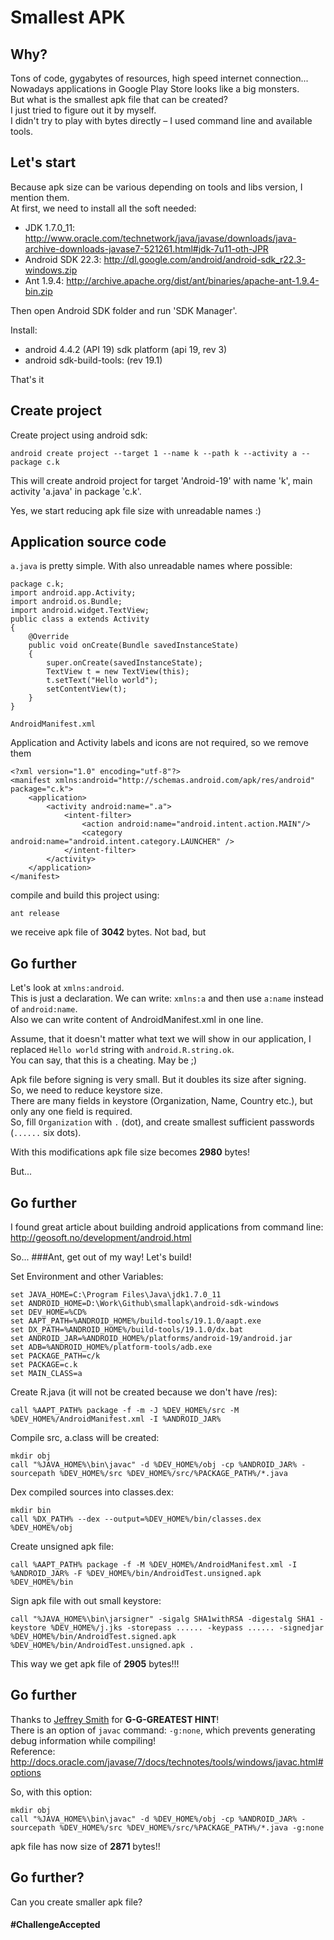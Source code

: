Smallest APK
==========

Why?
----------
Tons of code, gygabytes of resources, high speed internet connection...<br>
Nowadays applications in Google Play Store looks like a big monsters.<br>
But what is the smallest apk file that can be created?<br>
I just tried to figure out it by myself.<br>
I didn't try to play with bytes directly – I used command line and available tools.

Let's start
-----------
Because apk size can be various depending on tools and libs version, I mention them.<br>
At first, we need to install all the soft needed:
 - JDK 1.7.0_11: http://www.oracle.com/technetwork/java/javase/downloads/java-archive-downloads-javase7-521261.html#jdk-7u11-oth-JPR
 - Android SDK 22.3: http://dl.google.com/android/android-sdk_r22.3-windows.zip
 - Ant 1.9.4: http://archive.apache.org/dist/ant/binaries/apache-ant-1.9.4-bin.zip

Then open Android SDK folder and run 'SDK Manager'.

Install:
 - android 4.4.2 (API 19) sdk platform (api 19, rev 3)
 - android sdk-build-tools: (rev 19.1)

That's it

Create project
------------
Create project using android sdk:

```android create project --target 1 --name k --path k --activity a --package c.k```

This will create android project for target 'Android-19' with name 'k', main activity 'a.java' in package 'c.k'.

Yes, we start reducing apk file size with unreadable names :)

Application source code
------------

```a.java``` is pretty simple. With also unreadable names where possible:

```
package c.k;
import android.app.Activity;
import android.os.Bundle;
import android.widget.TextView;
public class a extends Activity
{    
    @Override
    public void onCreate(Bundle savedInstanceState)
    {
        super.onCreate(savedInstanceState);
        TextView t = new TextView(this);
        t.setText("Hello world");
        setContentView(t);
    }
}
```

`AndroidManifest.xml`

Application and Activity labels and icons are not required, so we remove them

```
<?xml version="1.0" encoding="utf-8"?>
<manifest xmlns:android="http://schemas.android.com/apk/res/android" package="c.k">
	<application>
		<activity android:name=".a">
			<intent-filter>
				<action android:name="android.intent.action.MAIN"/>
				<category android:name="android.intent.category.LAUNCHER" />
			</intent-filter>
		</activity>
	</application>
</manifest>
```

compile and build this project using:

`ant release`

we receive apk file of **3042** bytes.
Not bad, but

Go further
-----------------
Let's look at `xmlns:android`.<br>
This is just a declaration. We can write: `xmlns:a` and then use `a:name` instead of `android:name`.<br>
Also we can write content of AndroidManifest.xml in one line.

Assume, that it doesn't matter what text we will show in our application, I replaced `Hello world` string with `android.R.string.ok`.<br>
You can say, that this is a cheating. May be ;)

Apk file before signing is very small. But it doubles its size after signing.<br>
So, we need to reduce keystore size.<br>
There are many fields in keystore (Organization, Name, Country etc.), but only any one field is required.<br>
So, fill `Organization` with `.` (dot), and create smallest sufficient passwords (`......` six dots).

With this modifications apk file size becomes **2980** bytes!

But...

Go further
------------------
I found great article about building android applications from command line: http://geosoft.no/development/android.html

So...
###Ant, get out of my way!
Let's build!

Set Environment and other Variables:

```
set JAVA_HOME=C:\Program Files\Java\jdk1.7.0_11
set ANDROID_HOME=D:\Work\Github\smallapk\android-sdk-windows
set DEV_HOME=%CD%
set AAPT_PATH=%ANDROID_HOME%/build-tools/19.1.0/aapt.exe
set DX_PATH=%ANDROID_HOME%/build-tools/19.1.0/dx.bat
set ANDROID_JAR=%ANDROID_HOME%/platforms/android-19/android.jar
set ADB=%ANDROID_HOME%/platform-tools/adb.exe
set PACKAGE_PATH=c/k
set PACKAGE=c.k
set MAIN_CLASS=a
```

Create R.java (it will not be created because we don't have /res):

```
call %AAPT_PATH% package -f -m -J %DEV_HOME%/src -M %DEV_HOME%/AndroidManifest.xml -I %ANDROID_JAR%
```

Compile src, a.class will be created:

```
mkdir obj
call "%JAVA_HOME%\bin\javac" -d %DEV_HOME%/obj -cp %ANDROID_JAR% -sourcepath %DEV_HOME%/src %DEV_HOME%/src/%PACKAGE_PATH%/*.java
```

Dex compiled sources into classes.dex:

```
mkdir bin
call %DX_PATH% --dex --output=%DEV_HOME%/bin/classes.dex %DEV_HOME%/obj
```

Create unsigned apk file:

```
call %AAPT_PATH% package -f -M %DEV_HOME%/AndroidManifest.xml -I %ANDROID_JAR% -F %DEV_HOME%/bin/AndroidTest.unsigned.apk %DEV_HOME%/bin
```

Sign apk file with out small keystore:

```
call "%JAVA_HOME%\bin\jarsigner" -sigalg SHA1withRSA -digestalg SHA1 -keystore %DEV_HOME%/j.jks -storepass ...... -keypass ...... -signedjar %DEV_HOME%/bin/AndroidTest.signed.apk %DEV_HOME%/bin/AndroidTest.unsigned.apk .
```

This way we get apk file of **2905** bytes!!!

Go further
------------

Thanks to [Jeffrey Smith](https://plus.google.com/109640827972528310413) for **G-G-GREATEST HINT**!<br>
There is an option of `javac` command: `-g:none`, which prevents generating debug information while compiling!<br>
Reference: http://docs.oracle.com/javase/7/docs/technotes/tools/windows/javac.html#options

So, with this option:<br>
```
mkdir obj
call "%JAVA_HOME%\bin\javac" -d %DEV_HOME%/obj -cp %ANDROID_JAR% -sourcepath %DEV_HOME%/src %DEV_HOME%/src/%PACKAGE_PATH%/*.java -g:none
```
apk file has now size of **2871** bytes!!

Go further?
-------------

Can you create smaller apk file? 
#### #ChallengeAccepted
